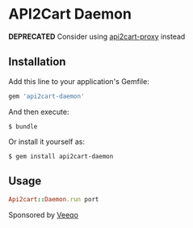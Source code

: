# API2Cart Daemon

**DEPRECATED** Consider using [api2cart-proxy](https://github.com/veeqo/api2cart-proxy) instead

## Installation

Add this line to your application's Gemfile:

```ruby
gem 'api2cart-daemon'
```

And then execute:

    $ bundle

Or install it yourself as:

    $ gem install api2cart-daemon

## Usage

```ruby
Api2cart::Daemon.run port
```

Sponsored by [Veeqo](https://github.com/veeqo)
